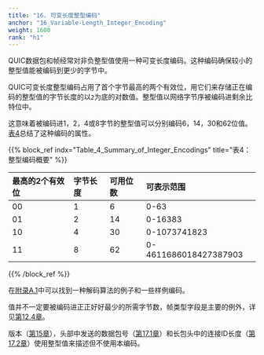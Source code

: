 ```yaml
---
title: "16. 可变长度整型编码"
anchor: "16_Variable-Length_Integer_Encoding"
weight: 1600
rank: "h1"
---
```


QUIC数据包和帧经常对非负整型值使用一种可变长度编码。这种编码确保较小的整型值能被编码到更少的字节中。

QUIC可变长度整型编码占用了首个字节最高的两个有效位，用它们来存储正在编码的整型值的字节长度的以`2`为底的对数值。整型值以网络字节序被编码进剩余比特位中。

这意味着被编码进1，2，4或8字节的整型值可以分别编码6，14，30和62位值。[表4](#Table_4_Summary_of_Integer_Encodings)总结了这种编码的属性。

{{% block_ref
indx="Table_4_Summary_of_Integer_Encodings"
title="表4：整型编码概要" %}}

| 最高的2个有效位 | 字节长度 | 可用位数 | 可表示范围                 |
|:---------|:-----|:-----|:----------------------|
| 00       | 1    | 6    | 0-63                  |
| 01       | 2    | 14   | 0-16383               |
| 10       | 4    | 30   | 0-1073741823          |
| 11       | 8    | 62   | 0-4611686018427387903 |

{{% /block_ref %}}

在[附录A.1]()中可以找到一种解码算法的例子和一些样例编码。

值并不一定要被编码进正正好好最少的所需字节数，帧类型字段是主要的例外，详见[第12.4章]()。

版本（[第15章]()），头部中发送的数据包号（[第17.1章]()）和长包头中的连接ID长度（[第17.2章]()）使用整型值来描述但不使用本编码。
